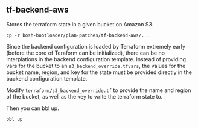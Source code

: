 ## tf-backend-aws
Stores the terraform state in a given bucket on Amazon S3.

```
cp -r bosh-bootloader/plan-patches/tf-backend-aws/. .
```

Since the backend configuration is loaded by Terraform extremely early (before
the core of Teraform can be initialized), there can be no interplations in the backend
configuration template. Instead of providing vars for the bucket to an `s3_backend_override.tfvars`,
the values for the bucket name, region, and key for the state must be provided directly
in the backend configuration template.

Modify `terraform/s3_backend_override.tf` to provide the name and region of the bucket,
as well as the key to write the terraform state to.

Then you can bbl up.

```
bbl up
```

